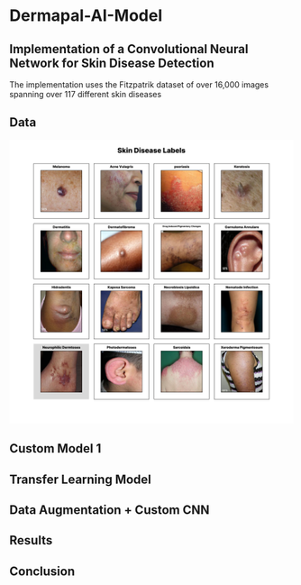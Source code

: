 # Dermapal-AI-Model

## Implementation of a Convolutional Neural Network for Skin Disease Detection

The implementation uses the Fitzpatrik dataset of over 16,000 images spanning over 117 different skin diseases

## Data
![Dataset](data.png)
## Custom Model 1


## Transfer Learning Model

## Data Augmentation + Custom CNN

## Results

## Conclusion